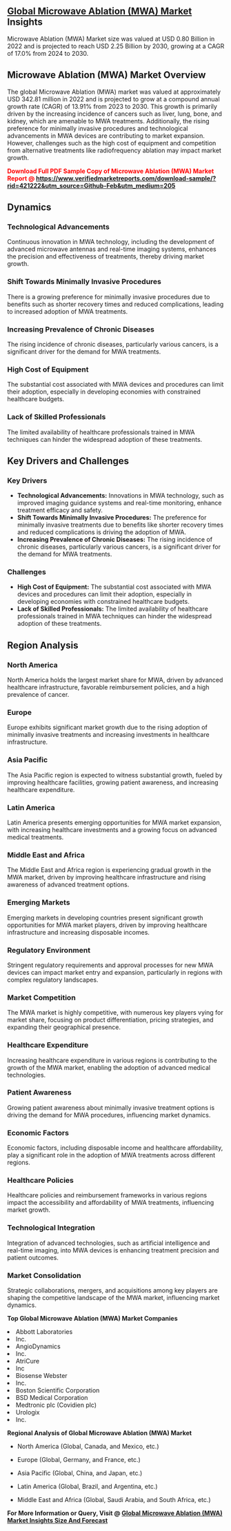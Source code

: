 <h2><a href="https://www.verifiedmarketreports.com/download-sample/?rid=421222&amp;utm_source=Github&amp;utm_medium=205" target="_blank">Global Microwave Ablation (MWA) Market</a> Insights</h2><p>Microwave Ablation (MWA) Market size was valued at USD 0.80 Billion in 2022 and is projected to reach USD 2.25 Billion by 2030, growing at a CAGR of 17.0% from 2024 to 2030.</p><p> <h2>Microwave Ablation (MWA) Market Overview</h2> <p>The global Microwave Ablation (MWA) market was valued at approximately USD 342.81 million in 2022 and is projected to grow at a compound annual growth rate (CAGR) of 13.91% from 2023 to 2030. This growth is primarily driven by the increasing incidence of cancers such as liver, lung, bone, and kidney, which are amenable to MWA treatments. Additionally, the rising preference for minimally invasive procedures and technological advancements in MWA devices are contributing to market expansion. However, challenges such as the high cost of equipment and competition from alternative treatments like radiofrequency ablation may impact market growth. </p> <p><strong><p><span class=""><span style="color: #ff0000;"><strong>Download Full PDF Sample Copy of Microwave Ablation (MWA) Market Report</strong> @ </span><a href="https://www.verifiedmarketreports.com/download-sample/?rid=421222&amp;utm_source=Github-Feb&amp;utm_medium=205" target="_blank">https://www.verifiedmarketreports.com/download-sample/?rid=421222&amp;utm_source=Github-Feb&amp;utm_medium=205</a></span></p></strong></p> <h2>Dynamics</h2> <h3>Technological Advancements</h3> <p>Continuous innovation in MWA technology, including the development of advanced microwave antennas and real-time imaging systems, enhances the precision and effectiveness of treatments, thereby driving market growth. </p> <h3>Shift Towards Minimally Invasive Procedures</h3> <p>There is a growing preference for minimally invasive procedures due to benefits such as shorter recovery times and reduced complications, leading to increased adoption of MWA treatments. </p> <h3>Increasing Prevalence of Chronic Diseases</h3> <p>The rising incidence of chronic diseases, particularly various cancers, is a significant driver for the demand for MWA treatments. </p> <h3>High Cost of Equipment</h3> <p>The substantial cost associated with MWA devices and procedures can limit their adoption, especially in developing economies with constrained healthcare budgets. </p> <h3>Lack of Skilled Professionals</h3> <p>The limited availability of healthcare professionals trained in MWA techniques can hinder the widespread adoption of these treatments. </p> <h2>Key Drivers and Challenges</h2> <h3>Key Drivers</h3> <ul> <li><strong>Technological Advancements:</strong> Innovations in MWA technology, such as improved imaging guidance systems and real-time monitoring, enhance treatment efficacy and safety. </li> <li><strong>Shift Towards Minimally Invasive Procedures:</strong> The preference for minimally invasive treatments due to benefits like shorter recovery times and reduced complications is driving the adoption of MWA. </li> <li><strong>Increasing Prevalence of Chronic Diseases:</strong> The rising incidence of chronic diseases, particularly various cancers, is a significant driver for the demand for MWA treatments. </li> </ul> <h3>Challenges</h3> <ul> <li><strong>High Cost of Equipment:</strong> The substantial cost associated with MWA devices and procedures can limit their adoption, especially in developing economies with constrained healthcare budgets. </li> <li><strong>Lack of Skilled Professionals:</strong> The limited availability of healthcare professionals trained in MWA techniques can hinder the widespread adoption of these treatments. </li> </ul> <h2>Region Analysis</h2> <h3>North America</h3> <p>North America holds the largest market share for MWA, driven by advanced healthcare infrastructure, favorable reimbursement policies, and a high prevalence of cancer. </p> <h3>Europe</h3> <p>Europe exhibits significant market growth due to the rising adoption of minimally invasive treatments and increasing investments in healthcare infrastructure. </p> <h3>Asia Pacific</h3> <p>The Asia Pacific region is expected to witness substantial growth, fueled by improving healthcare facilities, growing patient awareness, and increasing healthcare expenditure. </p> <h3>Latin America</h3> <p>Latin America presents emerging opportunities for MWA market expansion, with increasing healthcare investments and a growing focus on advanced medical treatments. </p> <h3>Middle East and Africa</h3> <p>The Middle East and Africa region is experiencing gradual growth in the MWA market, driven by improving healthcare infrastructure and rising awareness of advanced treatment options. </p> <h3>Emerging Markets</h3> <p>Emerging markets in developing countries present significant growth opportunities for MWA market players, driven by improving healthcare infrastructure and increasing disposable incomes. </p> <h3>Regulatory Environment</h3> <p>Stringent regulatory requirements and approval processes for new MWA devices can impact market entry and expansion, particularly in regions with complex regulatory landscapes. </p> <h3>Market Competition</h3> <p>The MWA market is highly competitive, with numerous key players vying for market share, focusing on product differentiation, pricing strategies, and expanding their geographical presence. </p> <h3>Healthcare Expenditure</h3> <p>Increasing healthcare expenditure in various regions is contributing to the growth of the MWA market, enabling the adoption of advanced medical technologies. </p> <h3>Patient Awareness</h3> <p>Growing patient awareness about minimally invasive treatment options is driving the demand for MWA procedures, influencing market dynamics. </p> <h3>Economic Factors</h3> <p>Economic factors, including disposable income and healthcare affordability, play a significant role in the adoption of MWA treatments across different regions. </p> <h3>Healthcare Policies</h3> <p>Healthcare policies and reimbursement frameworks in various regions impact the accessibility and affordability of MWA treatments, influencing market growth. </p> <h3>Technological Integration</h3> <p>Integration of advanced technologies, such as artificial intelligence and real-time imaging, into MWA devices is enhancing treatment precision and patient outcomes. </p> <h3>Market Consolidation</h3> <p>Strategic collaborations, mergers, and acquisitions among key players are shaping the competitive landscape of the MWA market, influencing market dynamics.</p><p><strong>Top Global Microwave Ablation (MWA) Market Companies</strong></p><div data-test-id=""><p><li>Abbott Laboratories</li><li> Inc.</li><li> AngioDynamics</li><li> Inc.</li><li> AtriCure</li><li> Inc</li><li> Biosense Webster</li><li> Inc.</li><li> Boston Scientific Corporation</li><li> BSD Medical Corporation</li><li> Medtronic plc (Covidien plc)</li><li> Urologix</li><li> Inc.</li></p><div><strong>Regional Analysis of&nbsp;Global Microwave Ablation (MWA) Market</strong></div><ul><li dir="ltr"><p dir="ltr">North America&nbsp;(Global, Canada, and Mexico, etc.)</p></li><li dir="ltr"><p dir="ltr">Europe (Global, Germany, and France, etc.)</p></li><li dir="ltr"><p dir="ltr">Asia Pacific&nbsp;(Global, China, and Japan, etc.)</p></li><li dir="ltr"><p dir="ltr">Latin America&nbsp;(Global, Brazil, and Argentina, etc.)</p></li><li dir="ltr">Middle East and Africa&nbsp;(Global, Saudi Arabia, and South Africa, etc.)</li></ul><p><strong>For More Information or Query, Visit @&nbsp;</strong><strong><a href="https://www.verifiedmarketreports.com/product/microwave-ablation-mwa-market/?utm_source=Github&amp;utm_medium=205" target="_blank">Global Microwave Ablation (MWA) Market Insights Size And Forecast</a></strong></p></div>
